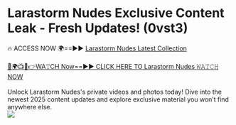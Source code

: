 # Larastorm Nudes Exclusive Content Leak - Fresh Updates! (0vst3)

🔥 ACCESS NOW 🌍==►► <a href="https://tinyurl.com/2mz8nhtm" rel="nofollow">Larastorm Nudes Latest Collection</a>
<br><br>
[🔴🌍📺📱👉WA𝚃CH Now==►► CLICK HERE TO Larastorm Nudes 𝚆𝙰𝚃𝙲𝙷 NOW](https://tinyurl.com/2mz8nhtm)
<br><br>
Unlock Larastorm Nudes's private videos and photos today! Dive into the newest 2025 content updates and explore exclusive material you won’t find anywhere else.
<br>
<a href="https://tinyurl.com/2mz8nhtm" rel="nofollow" data-target="animated-image.originalLink"><img src="https://camo.githubusercontent.com/8a4f000d20f83aca3bf7ec5f350d767afa0574a8a352519fd8cfa583a6f93a33/68747470733a2f2f692e696d6775722e636f6d2f644a486b345a712e676966" data-canonical-src="https://i.imgur.com/dJHk4Zq.gif" style="max-width: 100%; display: inline-block;" data-target="animated-image.originalImage"></a>
<br>
